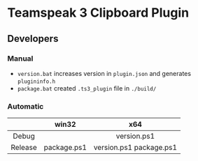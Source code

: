 # Teamspeak 3 Clipboard Plugin

## Developers

### Manual

- `version.bat` increases version in `plugin.json` and generates `plugininfo.h`
- `package.bat` created `.ts3_plugin` file in `./build/`

### Automatic

|         |    win32    |           x64           |
|:-------:|:-----------:|:-----------------------:|
|  Debug  |             |       version.ps1       |
| Release | package.ps1 | version.ps1 package.ps1 |